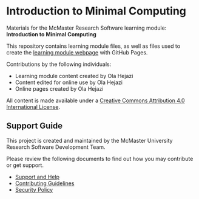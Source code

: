 # Introduction to Minimal Computing

Materials for the McMaster Research Software learning module: **Introduction to Minimal Computing**  

This repository contains learning module files, as well as files used to create the [learning module webpage](https://mcmasterrs.github.io/lm_minimal-computing) with GitHub Pages.  

Contributions by the following individuals: 
- Learning module content created by Ola Hejazi
- Content edited for online use by Ola Hejazi  
- Online pages created by Ola Hejazi  

All content is made available under a [Creative Commons Attribution 4.0 International License](https://creativecommons.org/licenses/by/4.0/).  

## Support Guide

This project is created and maintained by the McMaster University Research Software Development Team.  

Please review the following documents to find out how you may contribute or get support.  
- [Support and Help](https://github.com/McMasterRS/.github/blob/main/SUPPORT.md)
- [Contributing Guidelines](https://github.com/McMasterRS/.github/blob/main/CONTRIBUTING.md)
- [Security Policy](https://github.com/McMasterRS/.github/blob/main/SECURITY.md)
